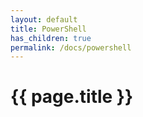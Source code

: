 ```yaml
---
layout: default
title: PowerShell
has_children: true
permalink: /docs/powershell
---
```


# {{ page.title }}
